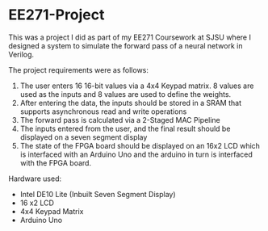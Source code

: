 # EE271-Project

This was a project I did as part of my EE271 Coursework at SJSU where I designed a system to simulate the forward pass of a neural network in Verilog. 

The project requirements were as follows:
1) The user enters 16 16-bit values via a 4x4 Keypad matrix. 8 values are used as the inputs and 8 values are used to define the weights. 
2) After entering the data, the inputs should be stored in a SRAM that supports asynchronous read and write operations 
3) The forward pass is calculated via a 2-Staged MAC Pipeline
4) The inputs entered from the user, and the final result should be displayed on a seven segment display 
5) The state of the FPGA board should be displayed on an 16x2 LCD which is interfaced with an  Arduino Uno and the arduino in turn is interfaced with the FPGA board. 


Hardware used: 
- Intel DE10 Lite (Inbuilt Seven Segment Display)
- 16 x2 LCD 
- 4x4 Keypad Matrix 
- Arduino Uno 
